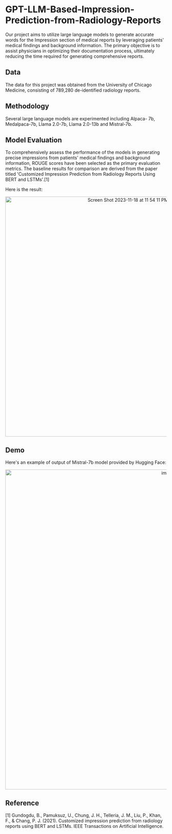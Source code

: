 # GPT-LLM-Based-Impression-Prediction-from-Radiology-Reports
Our project aims to utilize large language models to generate accurate words for the Impression section of medical reports by leveraging patients' medical findings and background information. The primary objective is to assist physicians in optimizing their documentation process, ultimately reducing the time required for generating comprehensive reports. 

## Data
The data for this project was obtained from the University of Chicago Medicine, consisting of 789,280 de-identified radiology reports. 

## Methodology
Several large language models are experimented including Alpaca- 7b, Medalpaca-7b, Llama 2.0-7b, Llama 2.0-13b and Mistral-7b.

## Model Evaluation
To comprehensively assess the performance of the models in generating precise impressions from patients' medical findings and background information, ROUGE scores have been selected as the primary evaluation metrics. The baseline results for comparison are derived from the paper titled 'Customized Impression Prediction from Radiology Reports Using BERT and LSTMs'.[1]

Here is the result:
<p align="center">
  <img width="750" alt="Screen Shot 2023-11-18 at 11 54 11 PM" src="https://github.com/EllieZhangy/GPT-LLM-Based-Impression-Prediction-from-Radiology-Reports/assets/133906690/6053f853-f396-4fee-bff2-4941bc4659b7">
</p>

## Demo
Here's an example of output of Mistral-7b model provided by Hugging Face:
<p align="center">
  <img width="1000" alt="image" src="https://github.com/EllieZhangy/GPT-LLM-Based-Impression-Prediction-from-Radiology-Reports/assets/133906690/0c1a0b94-8e58-4087-af1d-a43db61e641e">
</p>


## Reference
[1] Gundogdu, B., Pamuksuz, U., Chung, J. H., Telleria, J. M., Liu, P., Khan, F., & Chang, P. J. (2021). Customized impression prediction from radiology reports using BERT and LSTMs. IEEE Transactions on Artificial Intelligence.

